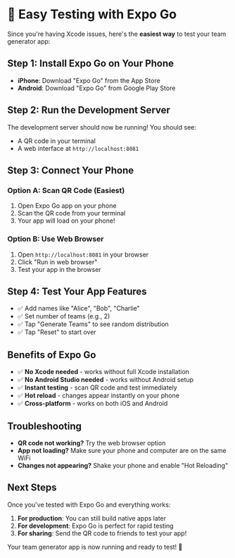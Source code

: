 # 🚀 **Easy Testing with Expo Go**

Since you're having Xcode issues, here's the **easiest way** to test your team generator app:

## **Step 1: Install Expo Go on Your Phone**

- **iPhone**: Download "Expo Go" from the App Store
- **Android**: Download "Expo Go" from Google Play Store

## **Step 2: Run the Development Server**

The development server should now be running! You should see:

- A QR code in your terminal
- A web interface at `http://localhost:8081`

## **Step 3: Connect Your Phone**

### **Option A: Scan QR Code (Easiest)**

1. Open Expo Go app on your phone
2. Scan the QR code from your terminal
3. Your app will load on your phone!

### **Option B: Use Web Browser**

1. Open `http://localhost:8081` in your browser
2. Click "Run in web browser"
3. Test your app in the browser

## **Step 4: Test Your App Features**

- ✅ Add names like "Alice", "Bob", "Charlie"
- ✅ Set number of teams (e.g., 2)
- ✅ Tap "Generate Teams" to see random distribution
- ✅ Tap "Reset" to start over

## **Benefits of Expo Go**

- ✅ **No Xcode needed** - works without full Xcode installation
- ✅ **No Android Studio needed** - works without Android setup
- ✅ **Instant testing** - scan QR code and test immediately
- ✅ **Hot reload** - changes appear instantly on your phone
- ✅ **Cross-platform** - works on both iOS and Android

## **Troubleshooting**

- **QR code not working?** Try the web browser option
- **App not loading?** Make sure your phone and computer are on the same WiFi
- **Changes not appearing?** Shake your phone and enable "Hot Reloading"

## **Next Steps**

Once you've tested with Expo Go and everything works:

1. **For production**: You can still build native apps later
2. **For development**: Expo Go is perfect for rapid testing
3. **For sharing**: Send the QR code to friends to test your app!

Your team generator app is now running and ready to test! 🎉
